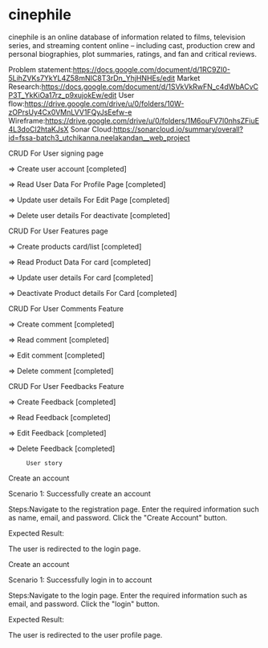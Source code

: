 # cinephile

cinephile is an online database of information related to films, television series, and streaming content online – including cast, production crew and personal biographies, plot summaries, ratings, and fan and critical reviews.

Problem statement:https://docs.google.com/document/d/1RC9ZI0-5LihZVKs7YkYL4Z58mNIC8T3rDn_YhjHNHEs/edit
Market Research:https://docs.google.com/document/d/1SVkVkRwFN_c4dWbACvCP3T_YkKiOa17rz_p9xujokEw/edit
User flow:https://drive.google.com/drive/u/0/folders/10W-zOPrsUy4Cx0VMnLVV1FQyJsEefw-e
Wireframe:https://drive.google.com/drive/u/0/folders/1M6ouFV7l0nhsZFiuE4L3doCl2htaKJsX
Sonar Cloud:https://sonarcloud.io/summary/overall?id=fssa-batch3_utchikanna.neelakandan__web_project

CRUD For User signing page

=> Create user account [completed]


=> Read User Data For Profile Page [completed]


=> Update user details For Edit Page [completed]


=> Delete user details For deactivate [completed]


CRUD For User Features page

=> Create products card/list [completed]


=> Read Product Data For card [completed]


=> Update user details For card [completed]


=> Deactivate Product details For Card [completed]


CRUD For User Comments Feature


=> Create comment [completed]


=> Read comment [completed]


=> Edit comment [completed]


=> Delete comment [completed]


CRUD For User Feedbacks Feature


=> Create Feedback [completed]


=> Read Feedback [completed]


=> Edit Feedback [completed]


=> Delete Feedback [completed]

         User story 
         

Create an account


Scenario 1: Successfully create an account


Steps:Navigate to the registration page.
Enter the required information such as name, email, and password.
Click the "Create Account" button.


Expected Result:


The user is redirected to the login page.


Create an account


Scenario 1: Successfully login in to account

Steps:Navigate to the login page.
Enter the required information such as email, and password.
Click the "login" button.


Expected Result:

The user is redirected to the user profile page.




